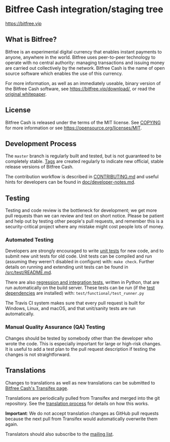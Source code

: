 Bitfree Cash integration/staging tree
=====================================

https://bitfree.vip

What is Bitfree?
----------------

Bitfree is an experimental digital currency that enables instant payments to
anyone, anywhere in the world. Bitfree uses peer-to-peer technology to operate
with no central authority: managing transactions and issuing money are carried
out collectively by the network. Bitfree Cash is the name of open source
software which enables the use of this currency.

For more information, as well as an immediately useable, binary version of
the Bitfree Cash software, see https://bitfree.vip/download/, or read the
[original whitepaper](https://www.bitfree.vip/downloads/BITFREE-WhitePaper.pdf).

License
-------

Bitfree Cash is released under the terms of the MIT license. See [COPYING](COPYING) for more
information or see https://opensource.org/licenses/MIT.

Development Process
-------------------

The `master` branch is regularly built and tested, but is not guaranteed to be
completely stable. [Tags](https://github.com/bitfreecash/bitfree/tags) are created
regularly to indicate new official, stable release versions of Bitfree Cash.

The contribution workflow is described in [CONTRIBUTING.md](CONTRIBUTING.md)
and useful hints for developers can be found in [doc/developer-notes.md](doc/developer-notes.md).

Testing
-------

Testing and code review is the bottleneck for development; we get more pull
requests than we can review and test on short notice. Please be patient and help out by testing
other people's pull requests, and remember this is a security-critical project where any mistake might cost people
lots of money.

### Automated Testing

Developers are strongly encouraged to write [unit tests](src/test/README.md) for new code, and to
submit new unit tests for old code. Unit tests can be compiled and run
(assuming they weren't disabled in configure) with: `make check`. Further details on running
and extending unit tests can be found in [/src/test/README.md](/src/test/README.md).

There are also [regression and integration tests](/test), written
in Python, that are run automatically on the build server.
These tests can be run (if the [test dependencies](/test) are installed) with: `test/functional/test_runner.py`

The Travis CI system makes sure that every pull request is built for Windows, Linux, and macOS, and that unit/sanity tests are run automatically.

### Manual Quality Assurance (QA) Testing

Changes should be tested by somebody other than the developer who wrote the
code. This is especially important for large or high-risk changes. It is useful
to add a test plan to the pull request description if testing the changes is
not straightforward.

Translations
------------

Changes to translations as well as new translations can be submitted to
[Bitfree Cash's Transifex page](https://www.transifex.com/bitfree/bitfree/).

Translations are periodically pulled from Transifex and merged into the git repository. See the
[translation process](doc/translation_process.md) for details on how this works.

**Important**: We do not accept translation changes as GitHub pull requests because the next
pull from Transifex would automatically overwrite them again.

Translators should also subscribe to the [mailing list](https://groups.google.com/forum/#!forum/bitfree-translators).

